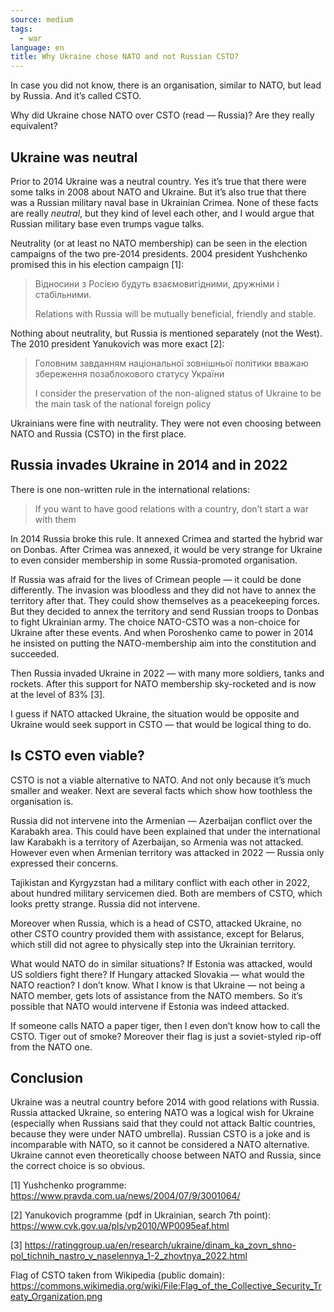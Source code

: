 ```yaml
---
source: medium
tags:
  - war
language: en
title: Why Ukraine chose NATO and not Russian CSTO?
---
```


In case you did not know, there is an organisation, similar to NATO, but lead by Russia. 
And it’s called CSTO.

Why did Ukraine chose NATO over CSTO (read — Russia)? 
Are they really equivalent?

## Ukraine was neutral

Prior to 2014 Ukraine was a neutral country. 
Yes it’s true that there were some talks in 2008 about NATO and Ukraine. 
But it’s also true that there was a Russian military naval base in Ukrainian Crimea. 
None of these facts are really _neutral_, but they kind of level each other, and I would argue that Russian military base even trumps vague talks.

Neutrality (or at least no NATO membership) can be seen in the election campaigns of the two pre-2014 presidents. 
2004 president Yushchenko promised this in his election campaign [1]:

> Відносини з Росією будуть взаємовигідними, дружніми і стабільними.
> 
> Relations with Russia will be mutually beneficial, friendly and stable.

Nothing about neutrality, but Russia is mentioned separately (not the West). 
The 2010 president Yanukovich was more exact [2]:

> Головним завданням національної зовнішньої політики вважаю збереження позаблокового статусу України
> 
> I consider the preservation of the non-aligned status of Ukraine to be the main task of the national foreign policy

Ukrainians were fine with neutrality. 
They were not even choosing between NATO and Russia (CSTO) in the first place.

## Russia invades Ukraine in 2014 and in 2022

There is one non-written rule in the international relations:

> If you want to have good relations with a country, don’t start a war with them

In 2014 Russia broke this rule. 
It annexed Crimea and started the hybrid war on Donbas. 
After Crimea was annexed, it would be very strange for Ukraine to even consider membership in some Russia-promoted organisation.

If Russia was afraid for the lives of Crimean people — it could be done differently. 
The invasion was bloodless and they did not have to annex the territory after that. 
They could show themselves as a peacekeeping forces. 
But they decided to annex the territory and send Russian troops to Donbas to fight Ukrainian army. 
The choice NATO-CSTO was a non-choice for Ukraine after these events. 
And when Poroshenko came to power in 2014 he insisted on putting the NATO-membership aim into the constitution and succeeded.

Then Russia invaded Ukraine in 2022 — with many more soldiers, tanks and rockets. 
After this support for NATO membership sky-rocketed and is now at the level of 83% [3].

I guess if NATO attacked Ukraine, the situation would be opposite and Ukraine would seek support in CSTO — that would be logical thing to do.

## Is CSTO even viable?

CSTO is not a viable alternative to NATO. 
And not only because it’s much smaller and weaker. 
Next are several facts which show how toothless the organisation is.

Russia did not intervene into the Armenian — Azerbaijan conflict over the Karabakh area. 
This could have been explained that under the international law Karabakh is a territory of Azerbaijan, so Armenia was not attacked. 
However even when Armenian territory was attacked in 2022 — Russia only expressed their concerns.

Tajikistan and Kyrgyzstan had a military conflict with each other in 2022, about hundred military servicemen died. 
Both are members of CSTO, which looks pretty strange. 
Russia did not intervene.

Moreover when Russia, which is a head of CSTO, attacked Ukraine, no other CSTO country provided them with assistance, except for Belarus, which still did not agree to physically step into the Ukrainian territory.

What would NATO do in similar situations? 
If Estonia was attacked, would US soldiers fight there? 
If Hungary attacked Slovakia — what would the NATO reaction? 
I don’t know. 
What I know is that Ukraine — not being a NATO member, gets lots of assistance from the NATO members. 
So it’s possible that NATO would intervene if Estonia was indeed attacked.

If someone calls NATO a paper tiger, then I even don’t know how to call the CSTO. 
Tiger out of smoke? 
Moreover their flag is just a soviet-styled rip-off from the NATO one.

## Conclusion

Ukraine was a neutral country before 2014 with good relations with Russia. 
Russia attacked Ukraine, so entering NATO was a logical wish for Ukraine (especially when Russians said that they could not attack Baltic countries, because they were under NATO umbrella). 
Russian CSTO is a joke and is incomparable with NATO, so it cannot be considered a NATO alternative. 
Ukraine cannot even theoretically choose between NATO and Russia, since the correct choice is so obvious.

[1] Yushchenko programme: https://www.pravda.com.ua/news/2004/07/9/3001064/

[2] Yanukovich programme (pdf in Ukrainian, search 7th point): https://www.cvk.gov.ua/pls/vp2010/WP0095eaf.html

[3] https://ratinggroup.ua/en/research/ukraine/dinam_ka_zovn_shno-pol_tichnih_nastro_v_naselennya_1-2_zhovtnya_2022.html

Flag of CSTO taken from Wikipedia (public domain): https://commons.wikimedia.org/wiki/File:Flag_of_the_Collective_Security_Treaty_Organization.png




